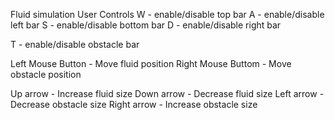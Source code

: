 Fluid simulation
User Controls
W - enable/disable top bar
A - enable/disable left bar
S - enable/disable bottom bar
D - enable/disable right bar

T - enable/disable obstacle bar

Left Mouse Button - Move fluid position
Right Mouse Buttom - Move obstacle position

Up arrow - Increase fluid size
Down arrow - Decrease fluid size
Left arrow - Decrease obstacle size
Right arrow - Increase obstacle size
